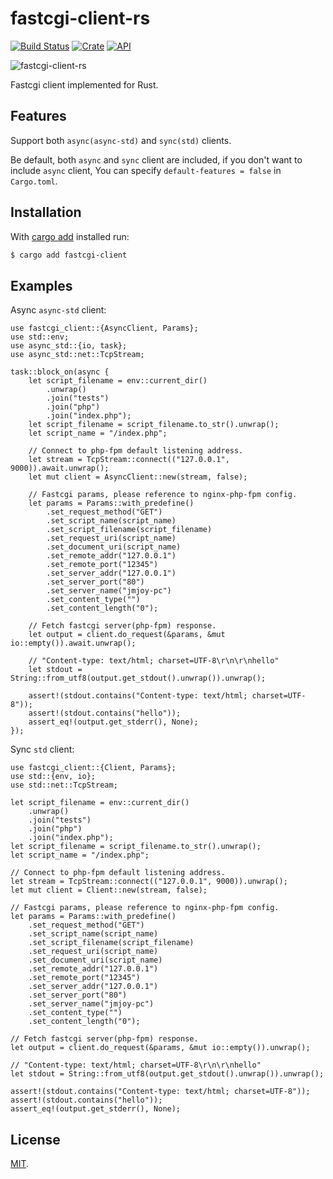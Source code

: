 # fastcgi-client-rs

[![Build Status](https://travis-ci.org/jmjoy/fastcgi-client-rs.svg?branch=master)](https://travis-ci.org/jmjoy/fastcgi-client-rs)
[![Crate](https://img.shields.io/crates/v/fastcgi-client.svg)](https://crates.io/crates/fastcgi-client)
[![API](https://docs.rs/fastcgi-client/badge.svg)](https://docs.rs/fastcgi-client)

![fastcgi-client-rs](https://raw.githubusercontent.com/jmjoy/fastcgi-client-rs/master/fastcgi-client-rs.png)

Fastcgi client implemented for Rust.

## Features

Support both `async(async-std)` and `sync(std)` clients.

Be default, both `async` and `sync` client are included, if you don't want to include `async` client,
You can specify `default-features = false` in `Cargo.toml`.

## Installation

With [cargo add](https://github.com/killercup/cargo-edit) installed run:

```bash
$ cargo add fastcgi-client
```

## Examples

Async `async-std` client:

```
use fastcgi_client::{AsyncClient, Params};
use std::env;
use async_std::{io, task};
use async_std::net::TcpStream;

task::block_on(async {
    let script_filename = env::current_dir()
        .unwrap()
        .join("tests")
        .join("php")
        .join("index.php");
    let script_filename = script_filename.to_str().unwrap();
    let script_name = "/index.php";

    // Connect to php-fpm default listening address.
    let stream = TcpStream::connect(("127.0.0.1", 9000)).await.unwrap();
    let mut client = AsyncClient::new(stream, false);

    // Fastcgi params, please reference to nginx-php-fpm config.
    let params = Params::with_predefine()
        .set_request_method("GET")
        .set_script_name(script_name)
        .set_script_filename(script_filename)
        .set_request_uri(script_name)
        .set_document_uri(script_name)
        .set_remote_addr("127.0.0.1")
        .set_remote_port("12345")
        .set_server_addr("127.0.0.1")
        .set_server_port("80")
        .set_server_name("jmjoy-pc")
        .set_content_type("")
        .set_content_length("0");

    // Fetch fastcgi server(php-fpm) response.
    let output = client.do_request(&params, &mut io::empty()).await.unwrap();

    // "Content-type: text/html; charset=UTF-8\r\n\r\nhello"
    let stdout = String::from_utf8(output.get_stdout().unwrap()).unwrap();

    assert!(stdout.contains("Content-type: text/html; charset=UTF-8"));
    assert!(stdout.contains("hello"));
    assert_eq!(output.get_stderr(), None);
});
```

Sync `std` client:

```
use fastcgi_client::{Client, Params};
use std::{env, io};
use std::net::TcpStream;

let script_filename = env::current_dir()
    .unwrap()
    .join("tests")
    .join("php")
    .join("index.php");
let script_filename = script_filename.to_str().unwrap();
let script_name = "/index.php";

// Connect to php-fpm default listening address.
let stream = TcpStream::connect(("127.0.0.1", 9000)).unwrap();
let mut client = Client::new(stream, false);

// Fastcgi params, please reference to nginx-php-fpm config.
let params = Params::with_predefine()
    .set_request_method("GET")
    .set_script_name(script_name)
    .set_script_filename(script_filename)
    .set_request_uri(script_name)
    .set_document_uri(script_name)
    .set_remote_addr("127.0.0.1")
    .set_remote_port("12345")
    .set_server_addr("127.0.0.1")
    .set_server_port("80")
    .set_server_name("jmjoy-pc")
    .set_content_type("")
    .set_content_length("0");

// Fetch fastcgi server(php-fpm) response.
let output = client.do_request(&params, &mut io::empty()).unwrap();

// "Content-type: text/html; charset=UTF-8\r\n\r\nhello"
let stdout = String::from_utf8(output.get_stdout().unwrap()).unwrap();

assert!(stdout.contains("Content-type: text/html; charset=UTF-8"));
assert!(stdout.contains("hello"));
assert_eq!(output.get_stderr(), None);
```

## License
[MIT](https://github.com/jmjoy/fastcgi-client-rs/blob/master/LICENSE).

